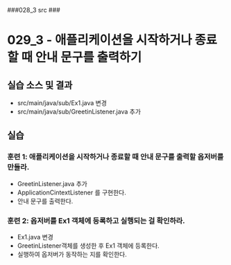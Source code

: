 ###028_3 src ###

# 029_3 - 애플리케이션을 시작하거나 종료할 때 안내 문구를 출력하기

## 실습 소스 및 결과

- src/main/java/sub/Ex1.java 변경
- src/main/java/sub/GreetinListener.java 추가


## 실습

### 훈련 1: 애플리케이션을 시작하거나 종료할 때 안내 문구를 출력할 옵저버를 만들라.

- GreetinListener.java 추가 
 - ApplicationCintextListener 를 구현한다.
 - 안내 문구를 출력한다.
 
### 훈련 2: 옵저버를 Ex1 객체에 등록하고 실행되는 걸 확인하라.

- Ex1.java 변경 
 - GreetinListener객체를 생성한 후 Ex1 객체에 등록한다.
 - 실행하여 옵저버가 동작하는 지를 확인한다.